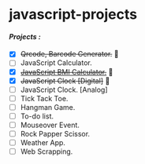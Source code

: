 # javascript-projects

#### ***Projects :***
- [x] ~~Qrcode, Barcode Generator.~~ :tada:
- [ ] JavaScript Calculator.
- [x] [~~JavaScript BMI Calculator.~~](https://proffesorghost.github.io/bmi-calculator/) :tada:
- [x] ~~JavaScript Clock [Digital]~~ :tada:
- [ ] JavaScript Clock. [Analog]
- [ ] Tick Tack Toe.
- [ ] Hangman Game.
- [ ] To-do list.
- [ ] Mouseover Event.
- [ ] Rock Papper Scissor.
- [ ] Weather App.
- [ ] Web Scrapping.
